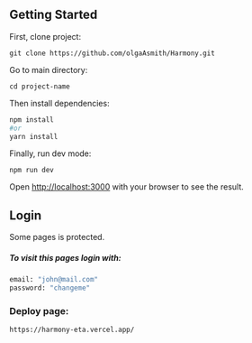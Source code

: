 ## Getting Started

First, clone project:

```
git clone https://github.com/olgaAsmith/Harmony.git
```
Go to main directory: 
```
cd project-name
```
Then install dependencies:

```bash
npm install
#or
yarn install
```
Finally, run dev mode: 

```
npm run dev
```

Open [http://localhost:3000](http://localhost:3000) with your browser to see the result.

## Login

Some pages is protected.

##### To visit this pages login with:

```bash
email: "john@mail.com" 
password: "changeme"
```

### Deploy page:

```
https://harmony-eta.vercel.app/
```